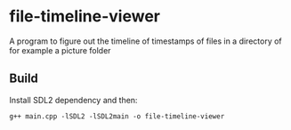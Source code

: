 # file-timeline-viewer
A program to figure out the timeline of timestamps of files in a directory
of for example a picture folder

## Build
Install SDL2 dependency and then:
```
g++ main.cpp -lSDL2 -lSDL2main -o file-timeline-viewer
```

